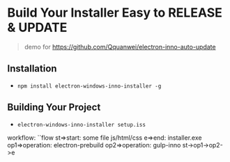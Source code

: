 # Build Your Installer Easy to RELEASE & UPDATE

> demo for https://github.com/Qquanwei/electron-inno-auto-update

## Installation

* `npm install electron-windows-inno-installer -g`

## Building Your Project

* `electron-windows-inno-installer setup.iss`

workflow:
``flow
st=>start: some file js/html/css
e=>end: installer.exe
op1=>operation: electron-prebuild
op2=>operation: gulp-inno
st->op1->op2->e
```
